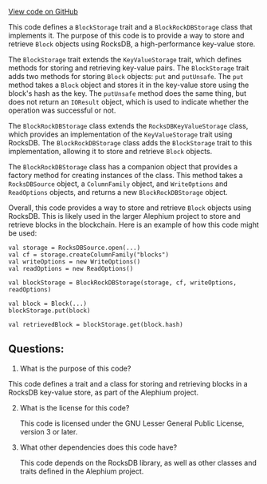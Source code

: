 [View code on GitHub](https://github.com/oxygenium/oxygenium/flow/src/main/scala/org/oxygenium/flow/io/BlockStorage.scala)

This code defines a `BlockStorage` trait and a `BlockRockDBStorage` class that implements it. The purpose of this code is to provide a way to store and retrieve `Block` objects using RocksDB, a high-performance key-value store. 

The `BlockStorage` trait extends the `KeyValueStorage` trait, which defines methods for storing and retrieving key-value pairs. The `BlockStorage` trait adds two methods for storing `Block` objects: `put` and `putUnsafe`. The `put` method takes a `Block` object and stores it in the key-value store using the block's hash as the key. The `putUnsafe` method does the same thing, but does not return an `IOResult` object, which is used to indicate whether the operation was successful or not. 

The `BlockRockDBStorage` class extends the `RocksDBKeyValueStorage` class, which provides an implementation of the `KeyValueStorage` trait using RocksDB. The `BlockRockDBStorage` class adds the `BlockStorage` trait to this implementation, allowing it to store and retrieve `Block` objects. 

The `BlockRockDBStorage` class has a companion object that provides a factory method for creating instances of the class. This method takes a `RocksDBSource` object, a `ColumnFamily` object, and `WriteOptions` and `ReadOptions` objects, and returns a new `BlockRockDBStorage` object. 

Overall, this code provides a way to store and retrieve `Block` objects using RocksDB. This is likely used in the larger Alephium project to store and retrieve blocks in the blockchain. Here is an example of how this code might be used:

```
val storage = RocksDBSource.open(...)
val cf = storage.createColumnFamily("blocks")
val writeOptions = new WriteOptions()
val readOptions = new ReadOptions()

val blockStorage = BlockRockDBStorage(storage, cf, writeOptions, readOptions)

val block = Block(...)
blockStorage.put(block)

val retrievedBlock = blockStorage.get(block.hash)
```
## Questions: 
 1. What is the purpose of this code?
   
   This code defines a trait and a class for storing and retrieving blocks in a RocksDB key-value store, as part of the Alephium project.

2. What is the license for this code?
   
   This code is licensed under the GNU Lesser General Public License, version 3 or later.

3. What other dependencies does this code have?
   
   This code depends on the RocksDB library, as well as other classes and traits defined in the Alephium project.